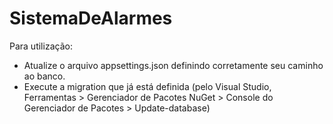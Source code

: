 # SistemaDeAlarmes

Para utilização:
- Atualize o arquivo appsettings.json definindo corretamente seu caminho ao banco.
- Execute a migration que já está definida (pelo Visual Studio, Ferramentas > Gerenciador de Pacotes NuGet > Console do Gerenciador de Pacotes > Update-database)
